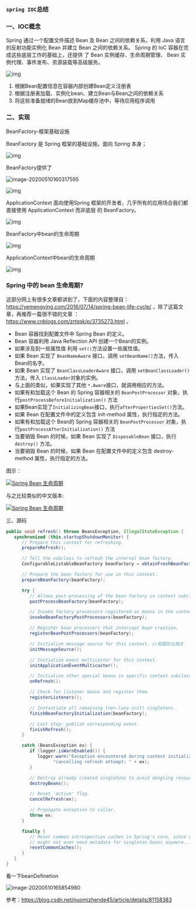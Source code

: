 ###  `spring IOC`总结

### 一、IOC概念

Spring 通过一个配置文件描述 Bean 及 Bean 之间的依赖关系，利用 Java 语言的反射功能实例化
Bean 并建立 Bean 之间的依赖关系。 Spring 的 IoC 容器在完成这些底层工作的基础上，还提供
了 Bean 实例缓存、生命周期管理、 Bean 实例代理、事件发布、资源装载等高级服务。  

![img](https://mmbiz.qpic.cn/mmbiz_jpg/2BGWl1qPxib03XHfQ7GJx5IicSL37jAgtI4yAOibB9y1bjCG9xsqyHbiabdxTs8NOEq1fgicsMefAhkFM5EcETBQDBg/640?wx_fmt=jpeg&tp=webp&wxfrom=5&wx_lazy=1&wx_co=1)

1. 根据Bean配置信息在容器内部创建Bean定义注册表
2. 根据注册表加载、实例化bean、建立Bean与Bean之间的依赖关系
3. 将这些准备就绪的Bean放到Map缓存池中，等待应用程序调用

### 二、实现

BeanFactory-框架基础设施

BeanFactory 是 Spring 框架的基础设施，面向 Spring 本身；  

![img](https://mmbiz.qpic.cn/mmbiz_png/2BGWl1qPxib03XHfQ7GJx5IicSL37jAgtIAwmWgOyrHRFqJqr6TGHgib3AW6EqyTZeVsFkeXTGxVjFVPVozKIPbSg/640?wx_fmt=png&tp=webp&wxfrom=5&wx_lazy=1&wx_co=1)

BeanFactory提供了

![image-20200510160317595](C:\Users\19349\AppData\Roaming\Typora\typora-user-images\image-20200510160317595.png)

![img](https://blog-1259634016.cos.ap-chengdu.myqcloud.com/img/20190714074041.png)



ApplicationContext 面向使用Spring 框架的开发者，几乎所有的应用场合我们都直接使用 ApplicationContext 而非底层
的 BeanFactory。  

![img](https://mmbiz.qpic.cn/mmbiz_png/2BGWl1qPxib03XHfQ7GJx5IicSL37jAgtIFXB9xdiaFVfSoFFnzJV0t0XE7KqtwWeaic0Z1clEWGNRUD1QShCyhSGw/640?wx_fmt=png&tp=webp&wxfrom=5&wx_lazy=1&wx_co=1)

BeanFactory中bean的生命周期

![img](https://mmbiz.qpic.cn/mmbiz_png/2BGWl1qPxib03XHfQ7GJx5IicSL37jAgtIF3zqLRDdibeEhYNkMbAE6JJaLQXtuQWiabJb50Fibcic1BByYWpnvb0ecw/640?wx_fmt=png&tp=webp&wxfrom=5&wx_lazy=1&wx_co=1)





ApplicationContext中bean的生命周期

![img](https://mmbiz.qpic.cn/mmbiz_png/2BGWl1qPxib03XHfQ7GJx5IicSL37jAgtI4XV6mibSicdyqjo1AmV3OqWemmOGv1vT5qicLUO9icS3ZRl45I54OllF4g/640?wx_fmt=png&tp=webp&wxfrom=5&wx_lazy=1&wx_co=1)

### Spring 中的 bean 生命周期?

这部分网上有很多文章都讲到了，下面的内容整理自：https://yemengying.com/2016/07/14/spring-bean-life-cycle/ ，除了这篇文章，再推荐一篇很不错的文章 ：https://www.cnblogs.com/zrtqsk/p/3735273.html 。

- Bean 容器找到配置文件中 Spring Bean 的定义。
- Bean 容器利用 Java Reflection API 创建一个Bean的实例。
- 如果涉及到一些属性值 利用 `set()`方法设置一些属性值。
- 如果 Bean 实现了 `BeanNameAware` 接口，调用 `setBeanName()`方法，传入Bean的名字。
- 如果 Bean 实现了 `BeanClassLoaderAware` 接口，调用 `setBeanClassLoader()`方法，传入 `ClassLoader`对象的实例。
- 与上面的类似，如果实现了其他 `*.Aware`接口，就调用相应的方法。
- 如果有和加载这个 Bean 的 Spring 容器相关的 `BeanPostProcessor` 对象，执行`postProcessBeforeInitialization()` 方法
- 如果Bean实现了`InitializingBean`接口，执行`afterPropertiesSet()`方法。
- 如果 Bean 在配置文件中的定义包含 init-method 属性，执行指定的方法。
- 如果有和加载这个 Bean的 Spring 容器相关的 `BeanPostProcessor` 对象，执行`postProcessAfterInitialization()` 方法
- 当要销毁 Bean 的时候，如果 Bean 实现了 `DisposableBean` 接口，执行 `destroy()` 方法。
- 当要销毁 Bean 的时候，如果 Bean 在配置文件中的定义包含 destroy-method 属性，执行指定的方法。

图示：

[![Spring Bean 生命周期](https://camo.githubusercontent.com/d275f148f8928ccc284180731f90991891be1a35/687474703a2f2f6d792d626c6f672d746f2d7573652e6f73732d636e2d6265696a696e672e616c6979756e63732e636f6d2f31382d392d31372f34383337363237322e6a7067)](https://camo.githubusercontent.com/d275f148f8928ccc284180731f90991891be1a35/687474703a2f2f6d792d626c6f672d746f2d7573652e6f73732d636e2d6265696a696e672e616c6979756e63732e636f6d2f31382d392d31372f34383337363237322e6a7067)

与之比较类似的中文版本:

[![Spring Bean 生命周期](https://camo.githubusercontent.com/a3d4415162d30d4659779f6db3717f9a68fd3c97/687474703a2f2f6d792d626c6f672d746f2d7573652e6f73732d636e2d6265696a696e672e616c6979756e63732e636f6d2f31382d392d31372f353439363430372e6a7067)](https://camo.githubusercontent.com/a3d4415162d30d4659779f6db3717f9a68fd3c97/687474703a2f2f6d792d626c6f672d746f2d7573652e6f73732d636e2d6265696a696e672e616c6979756e63732e636f6d2f31382d392d31372f353439363430372e6a7067)







三、源码

```java
public void refresh() throws BeansException, IllegalStateException {
   synchronized (this.startupShutdownMonitor) {
      // Prepare this context for refreshing.
      prepareRefresh();

      // Tell the subclass to refresh the internal bean factory.
      ConfigurableListableBeanFactory beanFactory = obtainFreshBeanFactory();

      // Prepare the bean factory for use in this context.
      prepareBeanFactory(beanFactory);

      try {
         // Allows post-processing of the bean factory in context subclasses.
         postProcessBeanFactory(beanFactory);

         // Invoke factory processors registered as beans in the context.
         invokeBeanFactoryPostProcessors(beanFactory);

         // Register bean processors that intercept bean creation.
         registerBeanPostProcessors(beanFactory);

         // Initialize message source for this context. //和国际化相关
         initMessageSource();

         // Initialize event multicaster for this context.
         initApplicationEventMulticaster();

         // Initialize other special beans in specific context subclasses.
         onRefresh();

         // Check for listener beans and register them.
         registerListeners();

         // Instantiate all remaining (non-lazy-init) singletons.
         finishBeanFactoryInitialization(beanFactory);

         // Last step: publish corresponding event.
         finishRefresh();
      }

      catch (BeansException ex) {
         if (logger.isWarnEnabled()) {
            logger.warn("Exception encountered during context initialization - " +
                  "cancelling refresh attempt: " + ex);
         }

         // Destroy already created singletons to avoid dangling resources.
         destroyBeans();

         // Reset 'active' flag.
         cancelRefresh(ex);

         // Propagate exception to caller.
         throw ex;
      }

      finally {
         // Reset common introspection caches in Spring's core, since we
         // might not ever need metadata for singleton beans anymore...
         resetCommonCaches();
      }
   }
}
```

看一下beanDefinetion

![image-20200510165854980](C:\Users\19349\AppData\Roaming\Typora\typora-user-images\image-20200510165854980.png)

参考：https://blog.csdn.net/nuomizhende45/article/details/81158383